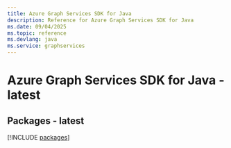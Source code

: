 ```yaml
---
title: Azure Graph Services SDK for Java
description: Reference for Azure Graph Services SDK for Java
ms.date: 09/04/2025
ms.topic: reference
ms.devlang: java
ms.service: graphservices
---
```

# Azure Graph Services SDK for Java - latest
## Packages - latest
[!INCLUDE [packages](graph-services-index.md)]
